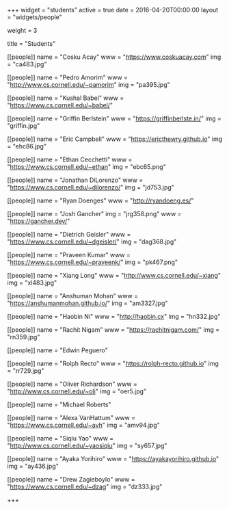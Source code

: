 +++
widget = "students"
active = true
date = 2016-04-20T00:00:00
layout = "widgets/people"

weight = 3

title = "Students"

[[people]]
  name = "Cosku Acay"
  www = "https://www.coskuacay.com"
  img = "ca483.jpg"

[[people]]
  name = "Pedro Amorim"
  www = "http://www.cs.cornell.edu/~pamorim"
  img = "pa395.jpg"

[[people]]
  name = "Kushal Babel"
  www = "https://www.cs.cornell.edu/~babel/"

[[people]]
  name = "Griffin Berlstein"
  www = "https://griffinberlste.in/"
  img = "griffin.jpg"

[[people]]
  name = "Eric Campbell"
  www = "https://ericthewry.github.io"
  img = "ehc86.jpg"

[[people]]
  name = "Ethan Cecchetti"
  www = "https://www.cs.cornell.edu/~ethan"
  img = "ebc65.png"

[[people]]
  name = "Jonathan DiLorenzo"
  www = "https://www.cs.cornell.edu/~dilorenzo/"
  img = "jd753.jpg"

[[people]]
  name = "Ryan Doenges"
  www = "http://ryandoeng.es/"

[[people]]
  name = "Josh Gancher"
  img = "jrg358.png"
  www = "https://gancher.dev/"

[[people]]
  name = "Dietrich Geisler"
  www = "https://www.cs.cornell.edu/~dgeisler/"
  img = "dag368.jpg"

[[people]]
  name = "Praveen Kumar"
  www = "https://www.cs.cornell.edu/~praveenk/"
  img = "pk467.png"

[[people]]
  name = "Xiang Long"
  www = "http://www.cs.cornell.edu/~xiang"
  img = "xl483.jpg"

[[people]]
  name = "Anshuman Mohan"
  www = "https://anshumanmohan.github.io/"
  img = "am3327.jpg"  

[[people]]
  name = "Haobin Ni"
  www = "http://haobin.cx"
  img = "hn332.jpg"

[[people]]
  name = "Rachit Nigam"
  www = "https://rachitnigam.com/"
  img = "rn359.jpg"

[[people]]
  name = "Edwin Peguero"

[[people]]
  name = "Rolph Recto"
  www = "https://rolph-recto.github.io"
  img = "rr729.jpg"

[[people]]
  name = "Oliver Richardson"
  www = "http://www.cs.cornell.edu/~oli"
  img = "oer5.jpg"

[[people]]
  name = "Michael Roberts"

[[people]]
  name = "Alexa VanHattum"
  www = "https://www.cs.cornell.edu/~avh"
  img = "amv94.jpg"

[[people]]
  name = "Siqiu Yao"
  www = "http://www.cs.cornell.edu/~yaosiqiu"
  img = "sy657.jpg"

[[people]]
  name = "Ayaka Yorihiro"
  www = "https://ayakayorihiro.github.io"
  img = "ay436.jpg"

[[people]]
  name = "Drew Zagieboylo"
  www = "https://www.cs.cornell.edu/~dzag"
  img = "dz333.jpg"

+++
